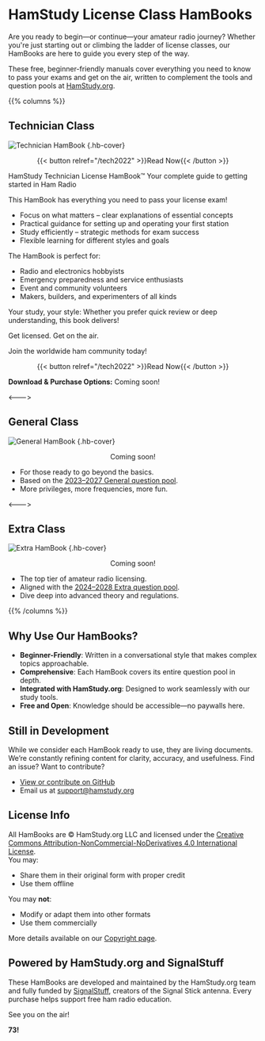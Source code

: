---
---
# HamStudy License Class HamBooks

Are you ready to begin—or continue—your amateur radio journey? Whether you're just starting out or climbing the ladder of license classes, our HamBooks are here to guide you every step of the way.

These free, beginner-friendly manuals cover everything you need to know to pass your exams and get on the air, written to complement the tools and question pools at [HamStudy.org](https://hamstudy.org).

{{% columns %}}

## Technician Class  
![Technician HamBook](/tech2022.jpg)
{.hb-cover}
<div style="text-align: center">{{< button relref="/tech2022" >}}Read Now{{< /button >}}</div>

HamStudy Technician License HamBook™
Your complete guide to getting started in Ham Radio

This HamBook has everything you need to pass your license exam!
* Focus on what matters – clear explanations of essential concepts
* Practical guidance for setting up and operating your first station
* Study efficiently – strategic methods for exam success
* Flexible learning for different styles and goals

The HamBook is perfect for:
* Radio and electronics hobbyists
* Emergency preparedness and service enthusiasts
* Event and community volunteers
* Makers, builders, and experimenters of all kinds

Your study, your style: Whether you prefer quick review or deep understanding, this book delivers!

Get licensed. Get on the air.

Join the worldwide ham community today!

<div style="text-align: center">{{< button relref="/tech2022" >}}Read Now{{< /button >}}</div>

**Download & Purchase Options:**
Coming soon!
<!-- - 📄 [PDF, EPUB, Audiobook – Coming Soon](https://signalstuff.com/hambook/tech2022)   -->
<!-- - 📚 [Buy Paperback on Amazon – Coming Soon](https://www.amazon.com/dp/placeholder) -->

<--->

## General Class  
![General HamBook](/general2023.jpg)
{.hb-cover}
<div style="text-align: center"><!-- {{< button relref="/general2023" class="btn-center" >}}Start General HamBook{{< /button >}} -->
Coming soon!
</div>

- For those ready to go beyond the basics.
- Based on the [2023–2027 General question pool](https://hamstudy.org/general2023/).
- More privileges, more frequencies, more fun.

<!-- **Download & Purchase Options:**  
- 📄 [PDF, EPUB, Audiobook – Coming Soon](https://signalstuff.com/hambook/general2023)  
- 📚 [Buy Paperback on Amazon – Coming Soon](https://www.amazon.com/dp/placeholder) -->

<--->

## Extra Class  
![Extra HamBook](/extra2024.jpg)
{.hb-cover}
<div style="text-align: center"><!-- {{< button relref="/extra2024" >}}Start Extra HamBook{{< /button >}} -->
Coming soon!
</div>

- The top tier of amateur radio licensing.
- Aligned with the [2024–2028 Extra question pool](https://hamstudy.org/extra2024/).
- Dive deep into advanced theory and regulations.
<!-- 
**Download & Purchase Options:**  
- 📄 [PDF, EPUB, Audiobook – Coming Soon](https://signalstuff.com/hambook/extra2024)  
- 📚 [Buy Paperback on Amazon – Coming Soon](https://www.amazon.com/dp/placeholder) -->

{{% /columns %}}

## Why Use Our HamBooks?

- **Beginner-Friendly**: Written in a conversational style that makes complex topics approachable.
- **Comprehensive**: Each HamBook covers its entire question pool in depth.
- **Integrated with HamStudy.org**: Designed to work seamlessly with our study tools.
- **Free and Open**: Knowledge should be accessible—no paywalls here.

## Still in Development

While we consider each HamBook ready to use, they are living documents. We’re constantly refining content for clarity, accuracy, and usefulness. Find an issue? Want to contribute?

- [View or contribute on GitHub](https://github.com/hamstudy/hamstudy-hambook)
- Email us at [support@hamstudy.org](mailto:support@hamstudy.org)

## License Info

All HamBooks are © HamStudy.org LLC and licensed under the [Creative Commons Attribution-NonCommercial-NoDerivatives 4.0 International License](https://creativecommons.org/licenses/by-nc-nd/4.0/).  
You may:
- Share them in their original form with proper credit
- Use them offline

You may **not**:
- Modify or adapt them into other formats
- Use them commercially

More details available on our [Copyright page](/docs/intro/copyright/).

## Powered by HamStudy.org and SignalStuff

These HamBooks are developed and maintained by the HamStudy.org team and fully funded by [SignalStuff](https://signalstuff.com), creators of the Signal Stick antenna. Every purchase helps support free ham radio education.

See you on the air!

**73!**
